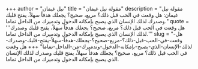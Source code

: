 +++
author = "نيل غيمان"
title = "مقولة نيل غيمان"
description = "مقولة نيل غيمان: هل وقعت في الحب قبل ذلك؟ مريع، صحيح؟ يجعلك هدفاً سهلاً، يفتح قلبك وصدرك لذلك الإنسان الذي يصبح بإمكانه الدخول وتدميرك من الداخل تماما."
quote = '''هل وقعت في الحب قبل ذلك؟ مريع، صحيح؟ يجعلك هدفاً سهلاً، يفتح قلبك وصدرك لذلك الإنسان الذي يصبح بإمكانه الدخول وتدميرك من الداخل تماما.''' 
slug = "هل-وقعت-في-الحب-قبل-ذلك؟-مريع-صحيح؟-يجعلك-هدفاً-سهلاً-يفتح-قلبك-وصدرك-لذلك-الإنسان-الذي-يصبح-بإمكانه-الدخول-وتدميرك-من-الداخل-تماما"
+++
هل وقعت في الحب قبل ذلك؟ مريع، صحيح؟ يجعلك هدفاً سهلاً، يفتح قلبك وصدرك لذلك الإنسان الذي يصبح بإمكانه الدخول وتدميرك من الداخل تماما.
